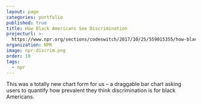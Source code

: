 ```yaml
---
layout: page
categories: portfolio
published: true
title: How Black Americans See Discrimination
projecturl: >-
  https://www.npr.org/sections/codeswitch/2017/10/25/559015355/how-black-americans-see-discrimination
organization: NPR
image: npr-discrim.png
order: 10
tags:
  - npr
---
```

This was a totally new chart form for us – a draggable bar chart asking users to quantify how prevalent they think discrimination is for black Americans.
